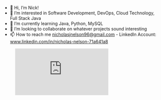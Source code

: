 - 👋 Hi, I’m Nick!
- 👀 I’m interested in Software Development, DevOps, Cloud Technology, Full Stack Java
- 🌱 I’m currently learning Java, Python, MySQL
- 💞️ I’m looking to collaborate on whatever projects sound interesting
- 📫 How to reach me nicholasjnelson96@gmail.com
          - LinkedIn Account: www.linkedin.com/in/nicholas-nelson-71a641a8

<figure><embed src="https://wakatime.com/share/@1c9dc58e-2fe1-4cd7-98ae-cea240f491b6/2667f0ab-4d6d-41eb-810a-ad32d4632398.svg"></embed></figure>

<!---
njnelso/njnelso is a ✨ special ✨ repository because its `README.md` (this file) appears on your GitHub profile.
You can click the Preview link to take a look at your changes.
--->
